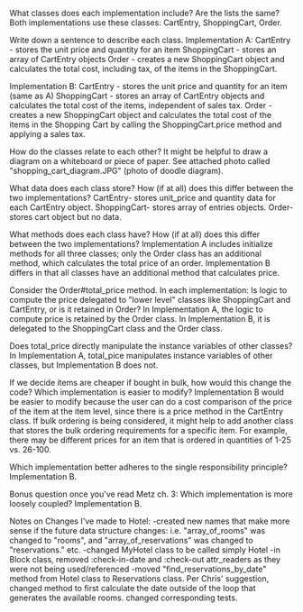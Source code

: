 <!-- design-activity.md -->

What classes does each implementation include? Are the lists the same?
  Both implementations use these classes: CartEntry, ShoppingCart, Order.

Write down a sentence to describe each class.
  Implementation A:
  CartEntry - stores the unit price and quantity for an item
  ShoppingCart - stores an array of CartEntry objects
  Order - creates a new ShoppingCart object and calculates the total cost, including tax, of the items in the ShoppingCart.

Implementation B:
  CartEntry - stores the unit price and quantity for an item (same as A)
  ShoppingCart - stores an array of CartEntry objects and calculates the total cost of the items, independent of sales tax.
  Order - creates a new ShoppingCart object and calculates the total cost of the items in the Shopping Cart by calling the ShoppingCart.price method and applying a sales tax.

How do the classes relate to each other? It might be helpful to draw a diagram on a whiteboard or piece of paper.
  See attached photo called "shopping_cart_diagram.JPG" (photo of doodle diagram).

What data does each class store? How (if at all) does this differ between the two implementations?
  CartEntry- stores unit_price and quantity data for each CartEntry object.
  ShoppingCart- stores array of entries objects.
  Order- stores cart object but no data.

What methods does each class have? How (if at all) does this differ between the two implementations?
  Implementation A includes initialize methods for all three classes; only the Order class has an additional method, which calculates the total price of an order. Implementation B differs in that all classes have an additional method that calculates price.

Consider the Order#total_price method. In each implementation:
  Is logic to compute the price delegated to "lower level" classes like ShoppingCart and CartEntry, or is it retained in Order?
    In Implementation A, the logic to compute price is retained by the Order class. In Implementation B, it is delegated to the ShoppingCart class and the Order class.

  Does total_price directly manipulate the instance variables of other classes?
    In Implementation A, total_pice manipulates instance variables of other classes, but Implementation B does not.

  If we decide items are cheaper if bought in bulk, how would this change the code? Which implementation is easier to modify?
    Implementation B would be easier to modify because the user can do a cost comparison of the price of the item at the item level, since there is a price method in the CartEntry class. If bulk ordering is being considered, it might help to add another class that stores the bulk ordering requirements for a specific item. For example, there may be different prices for an item that is ordered in quantities of 1-25 vs. 26-100.

  Which implementation better adheres to the single responsibility principle?
    Implementation B.

Bonus question once you've read Metz ch. 3: Which implementation is more loosely coupled?
  Implementation B.


Notes on Changes I've made to Hotel:
-created new names that make more sense if the future data structure changes: i.e. "array_of_rooms" was changed to "rooms", and "array_of_reservations" was changed to "reservations." etc.
-changed MyHotel class to be called simply Hotel
-in Block class, removed :check-in-date and :check-out attr_readers as they were not being used/referenced
-moved "find_reservations_by_date" method from Hotel class to Reservations class. Per Chris' suggestion, changed method to first calculate the date outside of the loop that generates the available rooms. changed corresponding tests.
